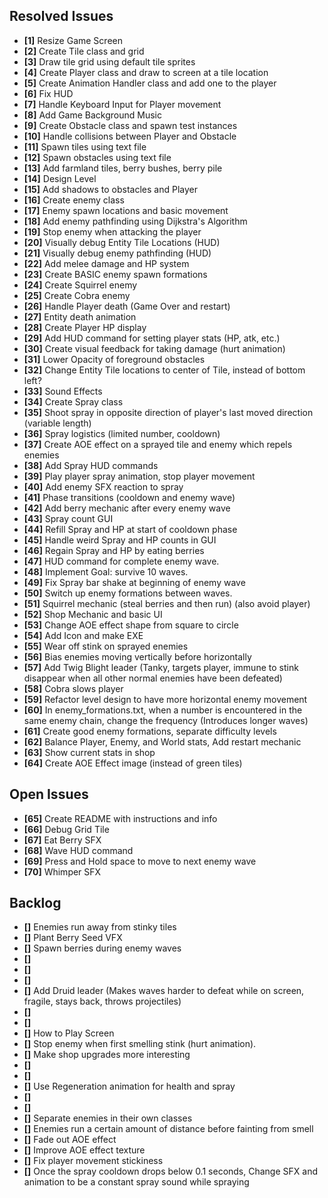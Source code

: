 ## Resolved Issues ##

- **[1]** Resize Game Screen
- **[2]** Create Tile class and grid
- **[3]** Draw tile grid using default tile sprites
- **[4]** Create Player class and draw to screen at a tile location
- **[5]** Create Animation Handler class and add one to the player
- **[6]** Fix HUD
- **[7]** Handle Keyboard Input for Player movement
- **[8]** Add Game Background Music
- **[9]** Create Obstacle class and spawn test instances
- **[10]** Handle collisions between Player and Obstacle
- **[11]** Spawn tiles using text file
- **[12]** Spawn obstacles using text file
- **[13]** Add farmland tiles, berry bushes, berry pile
- **[14]** Design Level
- **[15]** Add shadows to obstacles and Player
- **[16]** Create enemy class
- **[17]** Enemy spawn locations and basic movement
- **[18]** Add enemy pathfinding using Dijkstra's Algorithm
- **[19]** Stop enemy when attacking the player
- **[20]** Visually debug Entity Tile Locations (HUD)
- **[21]** Visually debug enemy pathfinding (HUD)
- **[22]** Add melee damage and HP system
- **[23]** Create BASIC enemy spawn formations
- **[24]** Create Squirrel enemy
- **[25]** Create Cobra enemy
- **[26]** Handle Player death (Game Over and restart)
- **[27]** Entity death animation
- **[28]** Create Player HP display
- **[29]** Add HUD command for setting player stats (HP, atk, etc.)
- **[30]** Create visual feedback for taking damage (hurt animation)
- **[31]** Lower Opacity of foreground obstacles
- **[32]** Change Entity Tile locations to center of Tile, instead of bottom left?
- **[33]** Sound Effects
- **[34]** Create Spray class
- **[35]** Shoot spray in opposite direction of player's last moved direction (variable length)
- **[36]** Spray logistics (limited number, cooldown)
- **[37]** Create AOE effect on a sprayed tile and enemy which repels enemies
- **[38]** Add Spray HUD commands
- **[39]** Play player spray animation, stop player movement
- **[40]** Add enemy SFX reaction to spray
- **[41]** Phase transitions (cooldown and enemy wave)
- **[42]** Add berry mechanic after every enemy wave
- **[43]** Spray count GUI
- **[44]** Refill Spray and HP at start of cooldown phase
- **[45]** Handle weird Spray and HP counts in GUI
- **[46]** Regain Spray and HP by eating berries
- **[47]** HUD command for complete enemy wave.
- **[48]** Implement Goal: survive 10 waves.
- **[49]** Fix Spray bar shake at beginning of enemy wave
- **[50]** Switch up enemy formations between waves.
- **[51]** Squirrel mechanic (steal berries and then run) (also avoid player)
- **[52]** Shop Mechanic and basic UI
- **[53]** Change AOE effect shape from square to circle
- **[54]** Add Icon and make EXE
- **[55]** Wear off stink on sprayed enemies
- **[56]** Bias enemies moving vertically before horizontally
- **[57]** Add Twig Blight leader (Tanky, targets player, immune to stink
disappear when all other normal enemies have been defeated)
- **[58]** Cobra slows player
- **[59]** Refactor level design to have more horizontal enemy movement
- **[60]** In enemy_formations.txt, when a number is encountered in the same enemy chain,
change the frequency (Introduces longer waves)
- **[61]** Create good enemy formations, separate difficulty levels
- **[62]** Balance Player, Enemy, and World stats, Add restart mechanic
- **[63]** Show current stats in shop
- **[64]** Create AOE Effect image (instead of green tiles)

## Open Issues ##

- **[65]** Create README with instructions and info
- **[66]** Debug Grid Tile
- **[67]** Eat Berry SFX
- **[68]** Wave HUD command
- **[69]** Press and Hold space to move to next enemy wave
- **[70]** Whimper SFX

## Backlog ##

- **[]** Enemies run away from stinky tiles
- **[]** Plant Berry Seed VFX
- **[]** Spawn berries during enemy waves
- **[]** 
- **[]** 
- **[]** 
- **[]** Add Druid leader
(Makes waves harder to defeat while on screen, fragile, stays back, throws projectiles)
- **[]** 
- **[]** 
- **[]** How to Play Screen
- **[]** Stop enemy when first smelling stink (hurt animation).
- **[]** Make shop upgrades more interesting
- **[]** 
- **[]** 
- **[]** Use Regeneration animation for health and spray
- **[]** 
- **[]** 
- **[]** Separate enemies in their own classes
- **[]** Enemies run a certain amount of distance before fainting from smell
- **[]** Fade out AOE effect
- **[]** Improve AOE effect texture
- **[]** Fix player movement stickiness
- **[]** Once the spray cooldown drops below 0.1 seconds,
Change SFX and animation to be a constant spray sound while spraying
